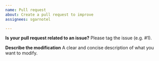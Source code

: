 ```yaml
---
name: Pull request
about: Create a pull request to improve
assignees: sgarnotel

---
```


**Is your pull request related to an issue?**
Please tag the issue (e.g. #1).

**Describe the modification**
A clear and concise description of what you want to modify.

